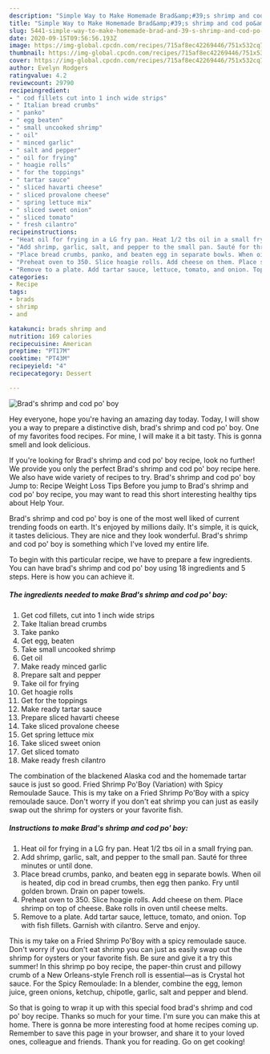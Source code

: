 ```yaml
---
description: "Simple Way to Make Homemade Brad&amp;#39;s shrimp and cod po&amp;#39; boy"
title: "Simple Way to Make Homemade Brad&amp;#39;s shrimp and cod po&amp;#39; boy"
slug: 5441-simple-way-to-make-homemade-brad-and-39-s-shrimp-and-cod-po-and-39-boy
date: 2020-09-15T09:56:56.193Z
image: https://img-global.cpcdn.com/recipes/715af8ec42269446/751x532cq70/brads-shrimp-and-cod-po-boy-recipe-main-photo.jpg
thumbnail: https://img-global.cpcdn.com/recipes/715af8ec42269446/751x532cq70/brads-shrimp-and-cod-po-boy-recipe-main-photo.jpg
cover: https://img-global.cpcdn.com/recipes/715af8ec42269446/751x532cq70/brads-shrimp-and-cod-po-boy-recipe-main-photo.jpg
author: Evelyn Rodgers
ratingvalue: 4.2
reviewcount: 29790
recipeingredient:
- " cod fillets cut into 1 inch wide strips"
- " Italian bread crumbs"
- " panko"
- " egg beaten"
- " small uncooked shrimp"
- " oil"
- " minced garlic"
- " salt and pepper"
- " oil for frying"
- " hoagie rolls"
- " for the toppings"
- " tartar sauce"
- " sliced havarti cheese"
- " sliced provalone cheese"
- " spring lettuce mix"
- " sliced sweet onion"
- " sliced tomato"
- " fresh cilantro"
recipeinstructions:
- "Heat oil for frying in a LG fry pan. Heat 1/2 tbs oil in a small frying pan."
- "Add shrimp, garlic, salt, and pepper to the small pan. Sauté for three minutes or until done."
- "Place bread crumbs, panko, and beaten egg in separate bowls. When oil is heated, dip cod in bread crumbs, then egg then panko. Fry until golden brown. Drain on paper towels."
- "Preheat oven to 350. Slice hoagie rolls. Add cheese on them. Place shrimp on top of cheese. Bake rolls in oven until cheese melts."
- "Remove to a plate. Add tartar sauce, lettuce, tomato, and onion. Top with fish fillets. Garnish with cilantro. Serve and enjoy."
categories:
- Recipe
tags:
- brads
- shrimp
- and

katakunci: brads shrimp and 
nutrition: 169 calories
recipecuisine: American
preptime: "PT17M"
cooktime: "PT43M"
recipeyield: "4"
recipecategory: Dessert

---
```



![Brad&#39;s shrimp and cod po&#39; boy](https://img-global.cpcdn.com/recipes/715af8ec42269446/751x532cq70/brads-shrimp-and-cod-po-boy-recipe-main-photo.jpg)

Hey everyone, hope you're having an amazing day today. Today, I will show you a way to prepare a distinctive dish, brad&#39;s shrimp and cod po&#39; boy. One of my favorites food recipes. For mine, I will make it a bit tasty. This is gonna smell and look delicious.

If you&#39;re looking for Brad&#39;s shrimp and cod po&#39; boy recipe, look no further! We provide you only the perfect Brad&#39;s shrimp and cod po&#39; boy recipe here. We also have wide variety of recipes to try. Brad&#39;s shrimp and cod po&#39; boy Jump to: Recipe Weight Loss Tips Before you jump to Brad&#39;s shrimp and cod po&#39; boy recipe, you may want to read this short interesting healthy tips about Help Your.

Brad&#39;s shrimp and cod po&#39; boy is one of the most well liked of current trending foods on earth. It's enjoyed by millions daily. It's simple, it is quick, it tastes delicious. They are nice and they look wonderful. Brad&#39;s shrimp and cod po&#39; boy is something which I've loved my entire life.


To begin with this particular recipe, we have to prepare a few ingredients. You can have brad&#39;s shrimp and cod po&#39; boy using 18 ingredients and 5 steps. Here is how you can achieve it.

<!--inarticleads1-->

##### The ingredients needed to make Brad&#39;s shrimp and cod po&#39; boy:

1. Get  cod fillets, cut into 1 inch wide strips
1. Take  Italian bread crumbs
1. Take  panko
1. Get  egg, beaten
1. Take  small uncooked shrimp
1. Get  oil
1. Make ready  minced garlic
1. Prepare  salt and pepper
1. Take  oil for frying
1. Get  hoagie rolls
1. Get  for the toppings
1. Make ready  tartar sauce
1. Prepare  sliced havarti cheese
1. Take  sliced provalone cheese
1. Get  spring lettuce mix
1. Take  sliced sweet onion
1. Get  sliced tomato
1. Make ready  fresh cilantro


The combination of the blackened Alaska cod and the homemade tartar sauce is just so good. Fried Shrimp Po&#39;Boy (Variation) with Spicy Remoulade Sauce. This is my take on a Fried Shrimp Po&#39;Boy with a spicy remoulade sauce. Don&#39;t worry if you don&#39;t eat shrimp you can just as easily swap out the shrimp for oysters or your favorite fish. 

<!--inarticleads2-->

##### Instructions to make Brad&#39;s shrimp and cod po&#39; boy:

1. Heat oil for frying in a LG fry pan. Heat 1/2 tbs oil in a small frying pan.
1. Add shrimp, garlic, salt, and pepper to the small pan. Sauté for three minutes or until done.
1. Place bread crumbs, panko, and beaten egg in separate bowls. When oil is heated, dip cod in bread crumbs, then egg then panko. Fry until golden brown. Drain on paper towels.
1. Preheat oven to 350. Slice hoagie rolls. Add cheese on them. Place shrimp on top of cheese. Bake rolls in oven until cheese melts.
1. Remove to a plate. Add tartar sauce, lettuce, tomato, and onion. Top with fish fillets. Garnish with cilantro. Serve and enjoy.


This is my take on a Fried Shrimp Po&#39;Boy with a spicy remoulade sauce. Don&#39;t worry if you don&#39;t eat shrimp you can just as easily swap out the shrimp for oysters or your favorite fish. Be sure and give it a try this summer! In this shrimp po boy recipe, the paper-thin crust and pillowy crumb of a New Orleans-style French roll is essential—as is Crystal hot sauce. For the Spicy Remoulade: In a blender, combine the egg, lemon juice, green onions, ketchup, chipotle, garlic, salt and pepper and blend. 

So that is going to wrap it up with this special food brad&#39;s shrimp and cod po&#39; boy recipe. Thanks so much for your time. I'm sure you can make this at home. There is gonna be more interesting food at home recipes coming up. Remember to save this page in your browser, and share it to your loved ones, colleague and friends. Thank you for reading. Go on get cooking!
